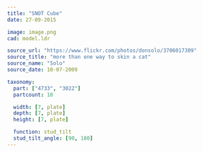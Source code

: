 ```yaml
---
title: "SNOT Cube"
date: 27-09-2015

image: image.png
cad: model.ldr

source_url: "https://www.flickr.com/photos/donsolo/3706017309"
source_title: "more than one way to skin a cat"
source_name: "Solo"
source_date: 10-07-2009

taxonomy:
  part: ["4733", "3022"]
  partcount: 10

  width: [7, plate]
  depth: [7, plate]
  height: [7, plate]

  function: stud_tilt
  stud_tilt_angle: [90, 180]
---
```

